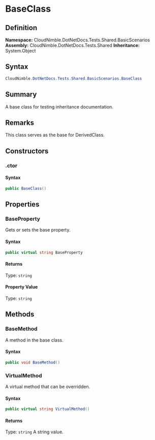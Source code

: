 # BaseClass

## Definition

**Namespace:** CloudNimble.DotNetDocs.Tests.Shared.BasicScenarios
**Assembly:** CloudNimble.DotNetDocs.Tests.Shared
**Inheritance:** System.Object

## Syntax

```csharp
CloudNimble.DotNetDocs.Tests.Shared.BasicScenarios.BaseClass
```

## Summary

A base class for testing inheritance documentation.

## Remarks

This class serves as the base for DerivedClass.

## Constructors

### .ctor

#### Syntax

```csharp
public BaseClass()
```

## Properties

### BaseProperty

Gets or sets the base property.

#### Syntax

```csharp
public virtual string BaseProperty
```

#### Returns

Type: `string`

#### Property Value

Type: `string`

## Methods

### BaseMethod

A method in the base class.

#### Syntax

```csharp
public void BaseMethod()
```

### VirtualMethod

A virtual method that can be overridden.

#### Syntax

```csharp
public virtual string VirtualMethod()
```

#### Returns

Type: `string`
A string value.

